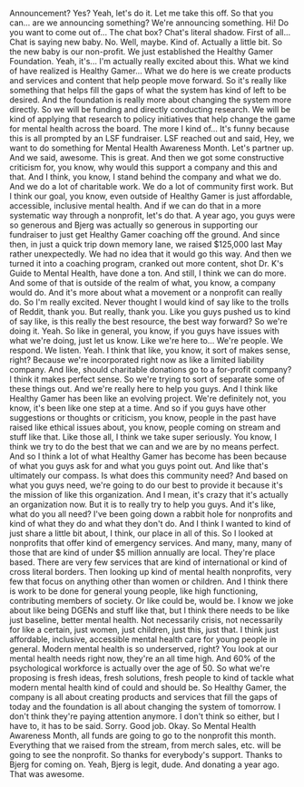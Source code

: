  Announcement? Yes? Yeah, let's do it. Let me take this off. So that you can... are we announcing something? We're announcing something. Hi! Do you want to come out of... The chat box? Chat's literal shadow. First of all... Chat is saying new baby. No. Well, maybe. Kind of. Actually a little bit. So the new baby is our non-profit. We just established the Healthy Gamer Foundation. Yeah, it's... I'm actually really excited about this. What we kind of have realized is Healthy Gamer... What we do here is we create products and services and content that help people move forward. So it's really like something that helps fill the gaps of what the system has kind of left to be desired. And the foundation is really more about changing the system more directly. So we will be funding and directly conducting research. We will be kind of applying that research to policy initiatives that help change the game for mental health across the board. The more I kind of... It's funny because this is all prompted by an LSF fundraiser. LSF reached out and said, Hey, we want to do something for Mental Health Awareness Month. Let's partner up. And we said, awesome. This is great. And then we got some constructive criticism for, you know, why would this support a company and this and that. And I think, you know, I stand behind the company and what we do. And we do a lot of charitable work. We do a lot of community first work. But I think our goal, you know, even outside of Healthy Gamer is just affordable, accessible, inclusive mental health. And if we can do that in a more systematic way through a nonprofit, let's do that. A year ago, you guys were so generous and Bjerg was actually so generous in supporting our fundraiser to just get Healthy Gamer coaching off the ground. And since then, in just a quick trip down memory lane, we raised $125,000 last May rather unexpectedly. We had no idea that it would go this way. And then we turned it into a coaching program, cranked out more content, shot Dr. K's Guide to Mental Health, have done a ton. And still, I think we can do more. And some of that is outside of the realm of what, you know, a company would do. And it's more about what a movement or a nonprofit can really do. So I'm really excited. Never thought I would kind of say like to the trolls of Reddit, thank you. But really, thank you. Like you guys pushed us to kind of say like, is this really the best resource, the best way forward? So we're doing it. Yeah. So like in general, you know, if you guys have issues with what we're doing, just let us know. Like we're here to... We're people. We respond. We listen. Yeah. I think that like, you know, it sort of makes sense, right? Because we're incorporated right now as like a limited liability company. And like, should charitable donations go to a for-profit company? I think it makes perfect sense. So we're trying to sort of separate some of these things out. And we're really here to help you guys. And I think like Healthy Gamer has been like an evolving project. We're definitely not, you know, it's been like one step at a time. And so if you guys have other suggestions or thoughts or criticism, you know, people in the past have raised like ethical issues about, you know, people coming on stream and stuff like that. Like those all, I think we take super seriously. You know, I think we try to do the best that we can and we are by no means perfect. And so I think a lot of what Healthy Gamer has become has been because of what you guys ask for and what you guys point out. And like that's ultimately our compass. Is what does this community need? And based on what you guys need, we're going to do our best to provide it because it's the mission of like this organization. And I mean, it's crazy that it's actually an organization now. But it is to really try to help you guys. And it's like, what do you all need? I've been going down a rabbit hole for nonprofits and kind of what they do and what they don't do. And I think I wanted to kind of just share a little bit about, I think, our place in all of this. So I looked at nonprofits that offer kind of emergency services. And many, many, many of those that are kind of under $5 million annually are local. They're place based. There are very few services that are kind of international or kind of cross literal borders. Then looking up kind of mental health nonprofits, very few that focus on anything other than women or children. And I think there is work to be done for general young people, like high functioning, contributing members of society. Or like could be, would be. I know we joke about like being DGENs and stuff like that, but I think there needs to be like just baseline, better mental health. Not necessarily crisis, not necessarily for like a certain, just women, just children, just this, just that. I think just affordable, inclusive, accessible mental health care for young people in general. Modern mental health is so underserved, right? You look at our mental health needs right now, they're an all time high. And 60% of the psychological workforce is actually over the age of 50. So what we're proposing is fresh ideas, fresh solutions, fresh people to kind of tackle what modern mental health kind of could and should be. So Healthy Gamer, the company is all about creating products and services that fill the gaps of today and the foundation is all about changing the system of tomorrow. I don't think they're paying attention anymore. I don't think so either, but I have to, it has to be said. Sorry. Good job. Okay. So Mental Health Awareness Month, all funds are going to go to the nonprofit this month. Everything that we raised from the stream, from merch sales, etc. will be going to see the nonprofit. So thanks for everybody's support. Thanks to Bjerg for coming on. Yeah, Bjerg is legit, dude. And donating a year ago. That was awesome.